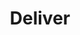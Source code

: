 ---
layout: card-index
title: Deliver
permalink: /playbook/deliver/index.html
position: 3
description:
parent: playbook
---